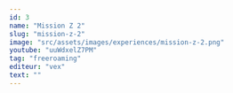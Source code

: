 ```yaml
---
id: 3
name: "Mission Z 2"
slug: "mission-z-2"
image: "src/assets/images/experiences/mission-z-2.png"
youtube: "uuWdxelZ7PM"
tag: "freeroaming"
editeur: "vex"
text: ""
---
```

